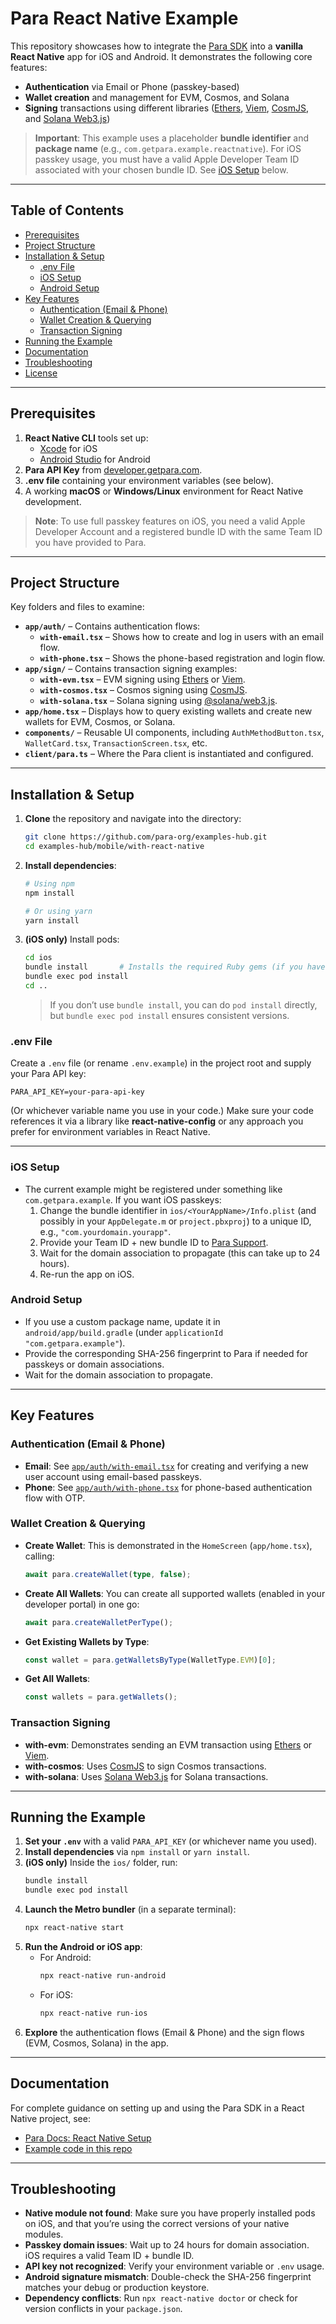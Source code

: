 # Para React Native Example

This repository showcases how to integrate the [Para SDK](https://docs.getpara.com/) into a **vanilla React Native** app
for iOS and Android. It demonstrates the following core features:

- **Authentication** via Email or Phone (passkey-based)
- **Wallet creation** and management for EVM, Cosmos, and Solana
- **Signing** transactions using different libraries ([Ethers](https://docs.ethers.org/), [Viem](https://viem.sh/),
  [CosmJS](https://cosmos.github.io/cosmjs/), and [Solana Web3.js](https://solana-labs.github.io/solana-web3.js/))

> **Important**: This example uses a placeholder **bundle identifier** and **package name** (e.g.,
> `com.getpara.example.reactnative`). For iOS passkey usage, you must have a valid Apple Developer Team ID associated
> with your chosen bundle ID. See [iOS Setup](#ios-setup) below.

---

## Table of Contents

- [Prerequisites](#prerequisites)
- [Project Structure](#project-structure)
- [Installation & Setup](#installation--setup)
  - [.env File](#env-file)
  - [iOS Setup](#ios-setup)
  - [Android Setup](#android-setup)
- [Key Features](#key-features)
  - [Authentication (Email & Phone)](#authentication-email--phone)
  - [Wallet Creation & Querying](#wallet-creation--querying)
  - [Transaction Signing](#transaction-signing)
- [Running the Example](#running-the-example)
- [Documentation](#documentation)
- [Troubleshooting](#troubleshooting)
- [License](#license)

---

## Prerequisites

1. **React Native CLI** tools set up:
   - [Xcode](https://developer.apple.com/xcode/) for iOS
   - [Android Studio](https://developer.android.com/studio) for Android
2. **Para API Key** from [developer.getpara.com](https://developer.getpara.com/).
3. **.env file** containing your environment variables (see below).
4. A working **macOS** or **Windows/Linux** environment for React Native development.

> **Note**: To use full passkey features on iOS, you need a valid Apple Developer Account and a registered bundle ID
> with the same Team ID you have provided to Para.

---

## Project Structure

Key folders and files to examine:

- **`app/auth/`** – Contains authentication flows:
  - **`with-email.tsx`** – Shows how to create and log in users with an email flow.
  - **`with-phone.tsx`** – Shows the phone-based registration and login flow.
- **`app/sign/`** – Contains transaction signing examples:
  - **`with-evm.tsx`** – EVM signing using [Ethers](https://ethers.org/) or [Viem](https://viem.sh/).
  - **`with-cosmos.tsx`** – Cosmos signing using [CosmJS](https://cosmos.github.io/cosmjs/).
  - **`with-solana.tsx`** – Solana signing using [@solana/web3.js](https://solana-labs.github.io/solana-web3.js/).
- **`app/home.tsx`** – Displays how to query existing wallets and create new wallets for EVM, Cosmos, or Solana.
- **`components/`** – Reusable UI components, including `AuthMethodButton.tsx`, `WalletCard.tsx`,
  `TransactionScreen.tsx`, etc.
- **`client/para.ts`** – Where the Para client is instantiated and configured.

---

## Installation & Setup

1. **Clone** the repository and navigate into the directory:

   ```bash
   git clone https://github.com/para-org/examples-hub.git
   cd examples-hub/mobile/with-react-native
   ```

2. **Install dependencies**:

   ```bash
   # Using npm
   npm install

   # Or using yarn
   yarn install
   ```

3. **(iOS only)** Install pods:

   ```bash
   cd ios
   bundle install       # Installs the required Ruby gems (if you have a Gemfile)
   bundle exec pod install
   cd ..
   ```

   > If you don’t use `bundle install`, you can do `pod install` directly, but `bundle exec pod install` ensures
   > consistent versions.

### .env File

Create a `.env` file (or rename `.env.example`) in the project root and supply your Para API key:

```
PARA_API_KEY=your-para-api-key
```

(Or whichever variable name you use in your code.) Make sure your code references it via a library like
**react-native-config** or any approach you prefer for environment variables in React Native.

---

### iOS Setup

- The current example might be registered under something like `com.getpara.example`. If you want iOS passkeys:
  1. Change the bundle identifier in `ios/<YourAppName>/Info.plist` (and possibly in your `AppDelegate.m` or
     `project.pbxproj`) to a unique ID, e.g., `"com.yourdomain.yourapp"`.
  2. Provide your Team ID + new bundle ID to [Para Support](https://developer.getpara.com).
  3. Wait for the domain association to propagate (this can take up to 24 hours).
  4. Re-run the app on iOS.

### Android Setup

- If you use a custom package name, update it in `android/app/build.gradle` (under
  `applicationId "com.getpara.example"`).
- Provide the corresponding SHA-256 fingerprint to Para if needed for passkeys or domain associations.
- Wait for the domain association to propagate.

---

## Key Features

### Authentication (Email & Phone)

- **Email**: See [`app/auth/with-email.tsx`](./app/auth/with-email.tsx) for creating and verifying a new user account
  using email-based passkeys.
- **Phone**: See [`app/auth/with-phone.tsx`](./app/auth/with-phone.tsx) for phone-based authentication flow with OTP.

### Wallet Creation & Querying

- **Create Wallet**: This is demonstrated in the `HomeScreen` (`app/home.tsx`), calling:
  ```ts
  await para.createWallet(type, false);
  ```
- **Create All Wallets**: You can create all supported wallets (enabled in your developer portal) in one go:
  ```ts
  await para.createWalletPerType();
  ```
- **Get Existing Wallets by Type**:
  ```ts
  const wallet = para.getWalletsByType(WalletType.EVM)[0];
  ```
- **Get All Wallets**:
  ```ts
  const wallets = para.getWallets();
  ```

### Transaction Signing

- **with-evm**: Demonstrates sending an EVM transaction using [Ethers](https://docs.ethers.io/) or
  [Viem](https://viem.sh/).
- **with-cosmos**: Uses [CosmJS](https://cosmos.github.io/cosmjs/) to sign Cosmos transactions.
- **with-solana**: Uses [Solana Web3.js](https://solana-labs.github.io/solana-web3.js/) for Solana transactions.

---

## Running the Example

1. **Set your `.env`** with a valid `PARA_API_KEY` (or whichever name you used).
2. **Install dependencies** via `npm install` or `yarn install`.
3. **(iOS only)** Inside the `ios/` folder, run:
   ```bash
   bundle install
   bundle exec pod install
   ```
4. **Launch the Metro bundler** (in a separate terminal):
   ```bash
   npx react-native start
   ```
5. **Run the Android or iOS app**:
   - For Android:
     ```bash
     npx react-native run-android
     ```
   - For iOS:
     ```bash
     npx react-native run-ios
     ```
6. **Explore** the authentication flows (Email & Phone) and the sign flows (EVM, Cosmos, Solana) in the app.

---

## Documentation

For complete guidance on setting up and using the Para SDK in a React Native project, see:

- [Para Docs: React Native Setup](https://docs.getpara.com/getting-started/initial-setup/react-native)
- [Example code in this repo](https://github.com/para-org/examples-hub)

---

## Troubleshooting

- **Native module not found**: Make sure you have properly installed pods on iOS, and that you’re using the correct
  versions of your native modules.
- **Passkey domain issues**: Wait up to 24 hours for domain association. iOS requires a valid Team ID + bundle ID.
- **API key not recognized**: Verify your environment variable or `.env` usage.
- **Android signature mismatch**: Double-check the SHA-256 fingerprint matches your debug or production keystore.
- **Dependency conflicts**: Run `npx react-native doctor` or check for version conflicts in your `package.json`.
